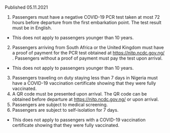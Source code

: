 Published 05.11.2021
1. Passengers must have a negative COVID-19 PCR test taken at most 72 hours before departure from the first embarkation point. The test result must be in English.
- This does not apply to passengers younger than 10 years.
2. Passengers arriving from South Africa or the United Kingdom must have a proof of payment for the PCR test obtained at <a href="https://nitp.ncdc.gov.ng/">https://nitp.ncdc.gov.ng/</a> . Passengers without a proof of payment must pay the test upon arrival.
- This does not apply to passengers younger than 10 years.
3. Passengers traveling on duty staying less than 7 days in Nigeria must have a COVID-19 vaccination certificate showing that they were fully vaccinated.
4. A QR code must be presented upon arrival. The QR code can be obtained before departure at <a href="https://nitp.ncdc.gov.ng/">https://nitp.ncdc.gov.ng/</a> or upon arrival.
5. Passengers are subject to medical screening.
6. Passengers are subject to self-isolation for 7 days.
- This does not apply to passengers with a COVID-19 vaccination certificate showing that they were fully vaccinated.